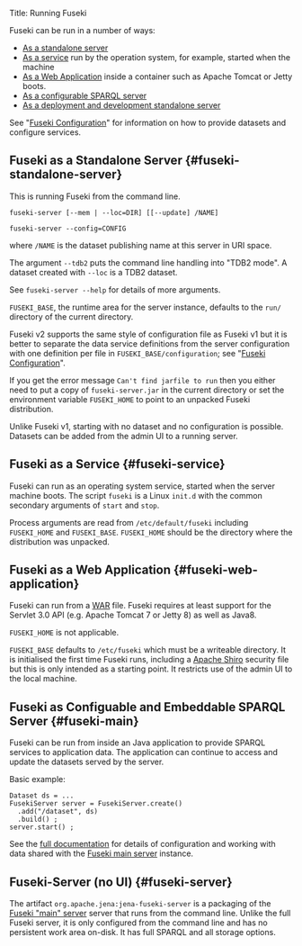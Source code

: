 Title: Running Fuseki

Fuseki can be run in a number of ways:

* [As a standalone server](#fuseki-standalone-server)
* [As a service](#fuseki-service) run by the operation system, for example, started when the machine
* [As a Web Application](#fuseki-web-application) inside a container such as Apache Tomcat or Jetty
boots.
* [As a configurable SPARQL server](#fuseki-main)
* [As a deployment and development standalone server](#fuseki-server)

See "[Fuseki Configuration](fuseki-configuration.html)" for information on
how to provide datasets and configure services.

## Fuseki as a Standalone Server {#fuseki-standalone-server}

This is running Fuseki from the command line.

    fuseki-server [--mem | --loc=DIR] [[--update] /NAME]

    fuseki-server --config=CONFIG

where `/NAME` is the dataset publishing name at this server in URI space.

The argument `--tdb2` puts the command line handling into "TDB2 mode".
A dataset created with `--loc` is a TDB2 dataset.

See `fuseki-server --help` for details of more arguments.

`FUSEKI_BASE`, the runtime area for the server instance, defaults to the
`run/` directory of the current directory.

Fuseki v2 supports the same style of configuration file as Fuseki v1 but it
is better to separate the data service definitions from the server
configuration with one definition per file in `FUSEKI_BASE/configuration`;
see "[Fuseki Configuration](fuseki-configuration.html)".

If you get the error message `Can't find jarfile to run` then you either
need to put a copy of `fuseki-server.jar` in the current directory or set
the environment variable `FUSEKI_HOME` to point to an unpacked Fuseki
distribution.

Unlike Fuseki v1, starting with no dataset and no configuration is possible.
Datasets can be added from the admin UI to a running server.

## Fuseki as a Service {#fuseki-service}

Fuseki can run as an operating system service, started when the server
machine boots.  The script `fuseki` is a Linux `init.d` with the common
secondary arguments of `start` and `stop`.

Process arguments are read from `/etc/default/fuseki` including
`FUSEKI_HOME` and `FUSEKI_BASE`.  `FUSEKI_HOME` should be the directory
where the distribution was unpacked.

## Fuseki as a Web Application {#fuseki-web-application}

Fuseki can run from a
[WAR](http://en.wikipedia.org/wiki/WAR_%28file_format%29) file.  Fuseki
requires at least support for the Servlet 3.0 API (e.g. Apache Tomcat 7 or
Jetty 8) as well as Java8.

`FUSEKI_HOME` is not applicable.

`FUSEKI_BASE` defaults to `/etc/fuseki` which must be a writeable
directory.  It is initialised the first time Fuseki runs, including a
[Apache Shiro](http://shiro.apache.org/) security file but this is only
intended as a starting point.  It restricts use of the admin UI to the
local machine.

## Fuseki as Configuable and Embeddable SPARQL Server {#fuseki-main}

Fuseki can be run from inside an Java application to provide SPARQL
services to application data. The application can continue to access and
update the datasets served by the server.

Basic example:

    Dataset ds = ...
    FusekiServer server = FusekiServer.create()
      .add("/dataset", ds)
      .build() ;
    server.start() ;

See the [full documentation](fuseki-main.html) for details of
configuration and working with data shared with the
[Fuseki main server](fuseki-main.html) instance.

## Fuseki-Server (no UI) {#fuseki-server}

The artifact `org.apache.jena:jena-fuseki-server` is a packaging of
the [Fuseki "main" server](fuseki-main.html) server that runs from 
the command line.  Unlike the full Fuseki server, it is only configured
from the command line and has no persistent work area on-disk. 
It has full SPARQL and all storage options.
